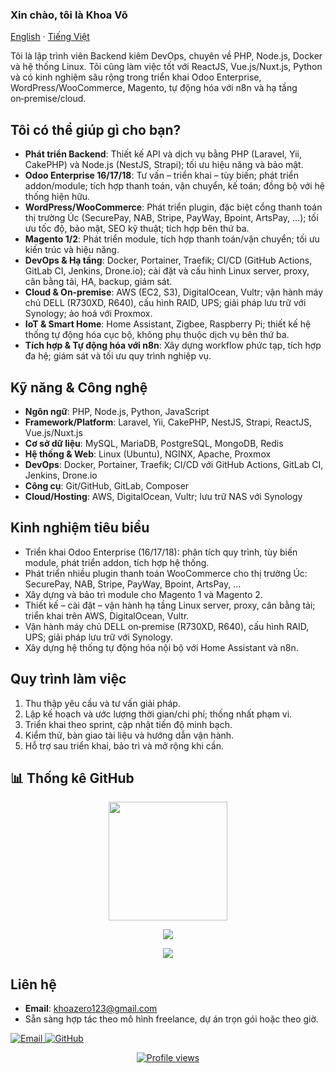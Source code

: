 ### Xin chào, tôi là Khoa Võ

[English](README_EN.md) · [Tiếng Việt](README.md)

Tôi là lập trình viên Backend kiêm DevOps, chuyên về PHP, Node.js, Docker và hệ thống Linux. Tôi cũng làm việc tốt với ReactJS, Vue.js/Nuxt.js, Python và có kinh nghiệm sâu rộng trong triển khai Odoo Enterprise, WordPress/WooCommerce, Magento, tự động hóa với n8n và hạ tầng on‑premise/cloud.

## Tôi có thể giúp gì cho bạn?

- **Phát triển Backend**: Thiết kế API và dịch vụ bằng PHP (Laravel, Yii, CakePHP) và Node.js (NestJS, Strapi); tối ưu hiệu năng và bảo mật.
- **Odoo Enterprise 16/17/18**: Tư vấn – triển khai – tùy biến; phát triển addon/module; tích hợp thanh toán, vận chuyển, kế toán; đồng bộ với hệ thống hiện hữu.
- **WordPress/WooCommerce**: Phát triển plugin, đặc biệt cổng thanh toán thị trường Úc (SecurePay, NAB, Stripe, PayWay, Bpoint, ArtsPay, ...); tối ưu tốc độ, bảo mật, SEO kỹ thuật; tích hợp bên thứ ba.
- **Magento 1/2**: Phát triển module, tích hợp thanh toán/vận chuyển; tối ưu kiến trúc và hiệu năng.
- **DevOps & Hạ tầng**: Docker, Portainer, Traefik; CI/CD (GitHub Actions, GitLab CI, Jenkins, Drone.io); cài đặt và cấu hình Linux server, proxy, cân bằng tải, HA, backup, giám sát.
- **Cloud & On‑premise**: AWS (EC2, S3), DigitalOcean, Vultr; vận hành máy chủ DELL (R730XD, R640), cấu hình RAID, UPS; giải pháp lưu trữ với Synology; ảo hoá với Proxmox.
- **IoT & Smart Home**: Home Assistant, Zigbee, Raspberry Pi; thiết kế hệ thống tự động hóa cục bộ, không phụ thuộc dịch vụ bên thứ ba.
- **Tích hợp & Tự động hóa với n8n**: Xây dựng workflow phức tạp, tích hợp đa hệ; giám sát và tối ưu quy trình nghiệp vụ.

## Kỹ năng & Công nghệ

- **Ngôn ngữ**: PHP, Node.js, Python, JavaScript
- **Framework/Platform**: Laravel, Yii, CakePHP, NestJS, Strapi, ReactJS, Vue.js/Nuxt.js
- **Cơ sở dữ liệu**: MySQL, MariaDB, PostgreSQL, MongoDB, Redis
- **Hệ thống & Web**: Linux (Ubuntu), NGINX, Apache, Proxmox
- **DevOps**: Docker, Portainer, Traefik; CI/CD với GitHub Actions, GitLab CI, Jenkins, Drone.io
- **Công cụ**: Git/GitHub, GitLab, Composer
- **Cloud/Hosting**: AWS, DigitalOcean, Vultr; lưu trữ NAS với Synology

## Kinh nghiệm tiêu biểu

- Triển khai Odoo Enterprise (16/17/18): phân tích quy trình, tùy biến module, phát triển addon, tích hợp hệ thống.
- Phát triển nhiều plugin thanh toán WooCommerce cho thị trường Úc: SecurePay, NAB, Stripe, PayWay, Bpoint, ArtsPay, ...
- Xây dựng và bảo trì module cho Magento 1 và Magento 2.
- Thiết kế – cài đặt – vận hành hạ tầng Linux server, proxy, cân bằng tải; triển khai trên AWS, DigitalOcean, Vultr.
- Vận hành máy chủ DELL on‑premise (R730XD, R640), cấu hình RAID, UPS; giải pháp lưu trữ với Synology.
- Xây dựng hệ thống tự động hóa nội bộ với Home Assistant và n8n.

## Quy trình làm việc

1. Thu thập yêu cầu và tư vấn giải pháp.
2. Lập kế hoạch và ước lượng thời gian/chi phí; thống nhất phạm vi.
3. Triển khai theo sprint, cập nhật tiến độ minh bạch.
4. Kiểm thử, bàn giao tài liệu và hướng dẫn vận hành.
5. Hỗ trợ sau triển khai, bảo trì và mở rộng khi cần.

## 📊 Thống kê GitHub

<p align="center">
  <img height="190em" src="https://github-readme-stats-eight-theta.vercel.app/api?username=khoazero123&show_icons=true&count_private=true&theme=react&hide_border=true&bg_color=1F222E&title_color=F85D7F&icon_color=F8D866"/>
</p>
<p align="center">
  <img src="https://github-readme-streak-stats.herokuapp.com/?user=khoazero123&theme=radical"/>
</p>
<p align="center">
  <img src="https://github-profile-trophy.vercel.app/?username=khoazero123&theme=onedark"/>
</p>

## Liên hệ

- **Email**: khoazero123@gmail.com
- Sẵn sàng hợp tác theo mô hình freelance, dự án trọn gói hoặc theo giờ.

<p align="left">
  <a href="mailto:khoazero123@gmail.com">
    <img src="https://img.shields.io/badge/Email-khoazero123%40gmail.com-1F222E?style=flat&logo=gmail&logoColor=white" alt="Email"/>
  </a>
  <a href="https://github.com/khoazero123">
    <img src="https://img.shields.io/badge/GitHub-khoazero123-1F222E?style=flat&logo=github&logoColor=white" alt="GitHub"/>
  </a>
</p>

<p align="center">
  <a title="khoazero123" href="https://github.com/khoazero123">
    <img src="https://komarev.com/ghpvc/?username=khoazero123" alt="Profile views"/>
  </a>
</p>
